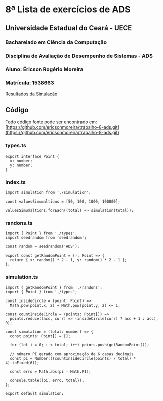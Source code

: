 # 8ª Lista de exercícios de ADS

## **Universidade Estadual do Ceará - UECE**

### **Bacharelado em Ciência da Computação**

### **Disciplina de Avaliação de Desempenho de Sistemas - ADS**

### **Aluno:** Éricson Rogério Moreira

### **Matrícula:** 1538663

[Resultados da Simulação](https://www.notion.so/fbc21dea686344c7988a5e2264b2f86c)

## Código

Todo código fonte pode ser encontrado em: [https://github.com/ericsonmoreira/trabalho-8-ads.git](https://github.com/ericsonmoreira/trabalho-8-ads.git)

### **types.ts**

```tsx
export interface Point {
  x: number;
  y: number;
}
```

### **index.ts**

```tsx
import simulation from './simulation';

const valuesSimumaltions = [50, 100, 1000, 100000];

valuesSimumaltions.forEach((total) => simulation(total));
```

### **randons.ts**

```tsx
import { Point } from './types';
import seedrandom from 'seedrandom';

const random = seedrandom('ADS');

export const getRandomPoint = (): Point => {
  return { x: random() * 2 - 1, y: random() * 2 - 1 };
};
```

### **simulation.ts**

```tsx
import { getRandomPoint } from './randons';
import { Point } from './types';

const insideCircle = (point: Point) =>
  Math.pow(point.x, 2) + Math.pow(point.y, 2) <= 1;

const countInsideCircle = (points: Point[]) =>
  points.reduce((acc, curr) => (insideCircle(curr) ? acc + 1 : acc), 0);

const simulation = (total: number) => {
  const points: Point[] = [];

  for (let i = 0; i < total; i++) points.push(getRandomPoint());

  // número PI gerado com aproximação de 6 casas decimais
  const pi = Number(((countInsideCircle(points) / total) * 4).toFixed(6));
  
  const erro = Math.abs(pi - Math.PI);
  
  console.table({pi, erro, total});
};

export default simulation;
```
